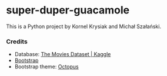 # super-duper-guacamole
This is a Python project by Kornel Krysiak and Michał Szałański.

### Credits
 - Database: [The Movies Dataset | Kaggle](https://www.kaggle.com/rounakbanik/the-movies-dataset)
 - [Bootstrap](https://getbootstrap.com/)
 - Bootstrap theme: [Octopus](https://github.com/puikinsh/octopus)